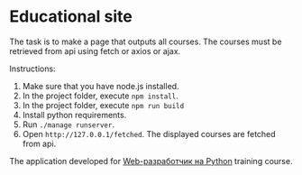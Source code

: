 # Educational site

The task is to make a page that outputs all courses. The courses must be retrieved from api using fetch or axios or ajax.

Instructions:

1. Make sure that you have node.js installed.
2. In the project folder, execute `npm install`.
3. In the project folder, execute `npm run build`
4. Install python requirements.
5. Run `./manage runserver`.
6. Open `http://127.0.0.1/fetched`. The displayed courses are fetched from api.
 
The application developed for [Web-разработчик на Python](https://otus.ru/lessons/webpython/) training course.